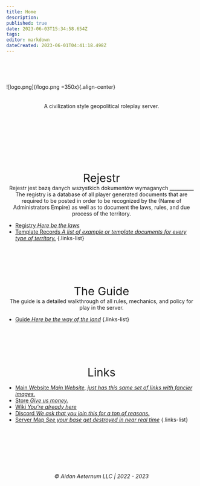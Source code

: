 ```yaml
---
title: Home
description: 
published: true
date: 2023-06-03T15:34:58.654Z
tags: 
editor: markdown
dateCreated: 2023-06-01T04:41:18.498Z
---
```


<div style="height: 50px"> </div>

![logo.png](/logo.png =350x){.align-center}
<div style="height: 20px"> </div>
<div align="center">A civilization style geopolitical roleplay server.</div>
<div style="height: 150px"> </div>

<i class="fa-solid fa-book-open-cover"></i>




<div align="center" style="font-size: 30px;">Rejestr</div>
<div align="center">Rejestr jest bazą danych wszystkich dokumentów wymaganych __________ The registry is a database of all player generated documents that are required to be posted in order to be recognized by the (Name of Administrators Empire) as well as to document the laws, rules, and due process of the territory.</div> <!--- test --->


- [Registry *Here be the laws*](/registry)
- [Template Records *A list of example or template documents for every type of territory.*](registry/template)
{.links-list}


<div style="height: 100px"> </div>

<div align="center" style="font-size: 30px;">The Guide</div>
<div align="center">The guide is a detailed walkthrough of all rules, mechanics, and policy for play in the server.</div>


- [Guide *Here be the way of the land*](/guide)
{.links-list}



<div style="height: 100px"> </div>  
<div align="center" style="font-size: 30px;">Links</div>

- [<i class="fas fa-globe" style="color: #ffbb00;"></i> Main Website *Main Website, just has this same set of links with fancier images.*](https://exile.rocks)
- [<i class="fas fa-shopping-bag" style="color: #1cce49;"></i> Store *Give us money.*](https://shop.exile.rocks)
- [<i class="fas fa-book" style="color: #ff9b3d;"></i> Wiki *You're already here*](https://wiki.exile.rocks)
- [<i class="fab fa-discord" style="color: #869efd;"></i> Discord *We ask that you join this for a ton of reasons.*](https://discord.exile.rocks)
- [<i class="fas fa-atlas" style="color: #44e489;"></i> Server Map *See your base get destroyed in near real time*](https://map.exile.rocks)
{.links-list}
  
<div style="height: 100px"> </div>

###### <div align="center">© Aidan Aeternum LLC | 2022 - 2023</div>

